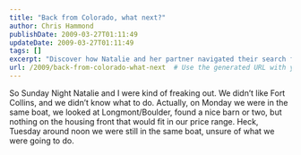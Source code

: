 ```yaml
---
title: "Back from Colorado, what next?"
author: Chris Hammond
publishDate: 2009-03-27T01:11:49
updateDate: 2009-03-27T01:11:49
tags: []
excerpt: "Discover how Natalie and her partner navigated their search for housing in Colorado, from Fort Collins to Longmont/Boulder, in this engaging blog post."
url: /2009/back-from-colorado-what-next  # Use the generated URL with year
---
```

So Sunday Night Natalie and I were kind of freaking out. We didn’t like Fort Collins, and we didn’t know what to do. Actually, on Monday we were in the same boat, we looked at Longmont/Boulder, found a nice barn or two, but nothing on the housing front that would fit in our price range. Heck, Tuesday around noon we were still in the same boat, unsure of what we were going to do.

